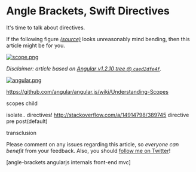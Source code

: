 # Angle Brackets, Swift Directives

It's time to talk about directives.

If the following figure [_(source)_][2] looks unreasonably mind bending, then this article might be for you.

[![scope.png][1]][2]

_Disclaimer: article based on [Angular v1.2.10 tree @ `caed2dfe4f`][2]._

  [1]: http://i.stack.imgur.com/fkWHA.png
  [2]: http://docs.angularjs.org/guide/concepts

[![angular.png][2]][3]

https://github.com/angular/angular.js/wiki/Understanding-Scopes

scopes
child



isolate.. directives!
http://stackoverflow.com/a/14914798/389745
directive
pre
post(default)

transclusion

Please comment on any issues regarding this article, so _everyone can benefit_ from your feedback. Also, you should [follow me on Twitter][1]!

  [1]: https://twitter.com/nzgb "@nzgb on Twitter"
  [2]: http://i.imgur.com/LSVpcm1.png
  [3]: http://angularjs.org/ "Angular.js"

[angle-brackets angularjs internals front-end mvc]
